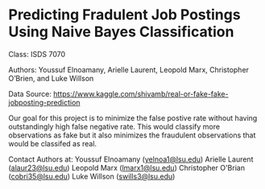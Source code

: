 # Predicting Fradulent Job Postings Using Naive Bayes Classification
Class: ISDS 7070

Authors: Youssuf Elnoamany, Arielle Laurent, Leopold Marx, Christopher O’Brien, and Luke Willson

Data Source: https://www.kaggle.com/shivamb/real-or-fake-fake-jobposting-prediction

Our goal for this project is to minimize the false postive rate without having outstandingly high false negative rate. This would classify more observations as fake but it also minimizes the fraudulent observations that would be classifed as real.

Contact Authors at: Youssuf Elnoamany (yelnoa1@lsu.edu)
                    Arielle Laurent (alaur23@lsu.edu)
                    Leopold Marx (lmarx1@lsu.edu)
                    Christopher O'Brian (cobri35@lsu.edu)
                    Luke Willson (swills3@lsu.edu)
                    
